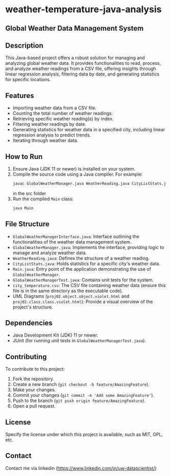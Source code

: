 # weather-temperature-java-analysis

## Global Weather Data Management System

## Description
This Java-based project offers a robust solution for managing and analyzing global weather data. It provides functionalities to read, process, and analyze weather readings from a CSV file, offering insights through linear regression analysis, filtering data by date, and generating statistics for specific locations.

## Features
- Importing weather data from a CSV file.
- Counting the total number of weather readings.
- Retrieving specific weather reading(s) by index.
- Filtering weather readings by date.
- Generating statistics for weather data in a specified city, including linear regression analysis to predict trends.
- Iterating through weather data.

## How to Run
1. Ensure Java (JDK 11 or newer) is installed on your system.
2. Compile the source code using a Java compiler. For example:
    ```sh
    javac GlobalWeatherManager.java WeatherReading.java CityListStats.java Main.java
    ```
    in the src folder
3. Run the compiled `Main` class:
    ```sh
    java Main
    ```

## File Structure
- `GlobalWeatherManagerInterface.java`: Interface outlining the functionalities of the weather data management system.
- `GlobalWeatherManager.java`: Implements the interface, providing logic to manage and analyze weather data.
- `WeatherReading.java`: Defines the structure of a weather reading.
- `CityListStats.java`: Holds statistics for a specific city's weather data.
- `Main.java`: Entry point of the application demonstrating the use of `GlobalWeatherManager`.
- `GlobalWeatherManagerTest.java`: Contains unit tests for the system.
- `city_temperature.csv`: The CSV file containing weather data (ensure this file is in the same directory as the executable code).
- UML Diagrams (`proj02.object.object.violet.html` and `proj02.class.class.violet.html`): Provide a visual overview of the project's structure.

## Dependencies
- Java Development Kit (JDK) 11 or newer.
- JUnit (for running unit tests in `GlobalWeatherManagerTest.java`).

## Contributing
To contribute to this project:
1. Fork the repository.
2. Create a new branch (`git checkout -b feature/AmazingFeature`).
3. Make your changes.
4. Commit your changes (`git commit -m 'Add some AmazingFeature'`).
5. Push to the branch (`git push origin feature/AmazingFeature`).
6. Open a pull request.

## License
Specify the license under which this project is available, such as MIT, GPL, etc.

## Contact
Contact me via linkedin (https://www.linkedin.com/in/uw-datascientist/)
